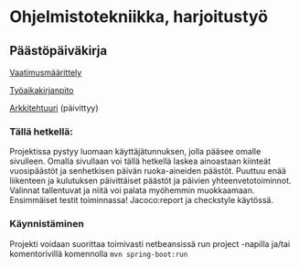 # Ohjelmistotekniikka, harjoitustyö

## Päästöpäiväkirja

[Vaatimusmäärittely](https://github.com/Juboskar/ot-harjoitustyo/blob/master/Dokumentaatio/vaatimusmaarittely.md)

[Työaikakirjanpito](https://github.com/Juboskar/ot-harjoitustyo/blob/master/Dokumentaatio/tyoaikakirjanpito.md)

[Arkkitehtuuri](https://github.com/Juboskar/ot-harjoitustyo/blob/master/Dokumentaatio/arkkitehtuuri.md) (päivittyy)

### Tällä hetkellä:

Projektissa pystyy luomaan käyttäjätunnuksen, jolla pääsee omalle sivulleen. Omalla sivullaan voi tällä hetkellä laskea ainoastaan kiinteät vuosipäästöt ja senhetkisen päivän ruoka-aineiden päästöt. Puuttuu enää liikenteen ja kulutuksen päivittäiset päästöt ja päivien yhteenvetotoiminnot. Valinnat tallentuvat ja niitä voi palata myöhemmin muokkaamaan. Ensimmäiset testit toiminnassa! Jacoco:report ja checkstyle käytössä.

### Käynnistäminen

Projekti voidaan suorittaa toimivasti netbeansissä run project -napilla ja/tai komentorivillä komennolla ```mvn spring-boot:run```
